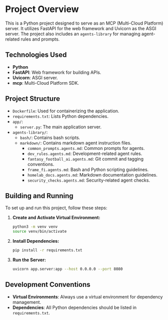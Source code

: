 # Project Overview

This is a Python project designed to serve as an MCP (Multi-Cloud Platform) server. It utilizes FastAPI for the web framework and Uvicorn as the ASGI server. The project also includes an `agents-library` for managing agent-related rules and prompts.

## Technologies Used

*   **Python**
*   **FastAPI**: Web framework for building APIs.
*   **Uvicorn**: ASGI server.
*   **mcp**: Multi-Cloud Platform SDK.

## Project Structure

*   `Dockerfile`: Used for containerizing the application.
*   `requirements.txt`: Lists Python dependencies.
*   `app/`:
    *   `server.py`: The main application server.
*   `agents-library/`:
    *   `bash/`: Contains bash scripts.
    *   `markdown/`: Contains markdown agent instruction files.
        *   `common_prompts.agents.md`: Common prompts for agents.
        *   `dev_rules.agents.md`: Development-related agent rules.
        *   `fantasy_football_ai.agents.md`: Git commit and tagging conventions.
        *   `frame_fi.agents.md`: Bash and Python scripting guidelines.
        *   `homelab_docs.agents.md`: Markdown documentation guidelines.
        *   `security_checks.agents.md`: Security-related agent checks.

## Building and Running

To set up and run this project, follow these steps:

1.  **Create and Activate Virtual Environment:**
    ```bash
    python3 -m venv venv
    source venv/bin/activate
    ```

2.  **Install Dependencies:**
    ```bash
    pip install -r requirements.txt
    ```

3.  **Run the Server:**
    ```bash
    uvicorn app.server:app --host 0.0.0.0 --port 8080
    ```

## Development Conventions

*   **Virtual Environments**: Always use a virtual environment for dependency management.
*   **Dependencies**: All Python dependencies should be listed in `requirements.txt`.